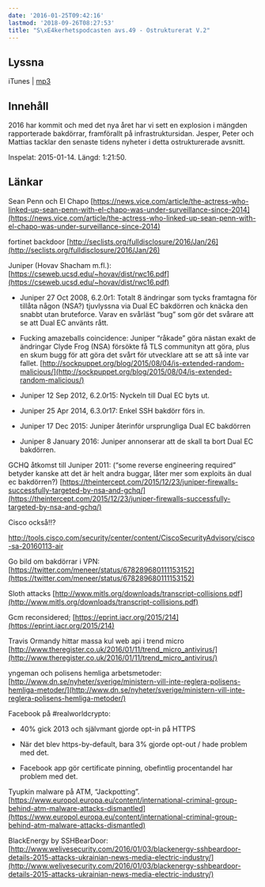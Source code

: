 ```yaml
---
date: '2016-01-25T09:42:16'
lastmod: '2018-09-26T08:27:53'
title: "S\xE4kerhetspodcasten avs.49 - Ostrukturerat V.2"
---
```

## Lyssna

iTunes \| [mp3](http://traffic.libsyn.com/sakerhetspodcasten/Sakerhetspodcasten_v2_2016_mixdown.mp3)

## Innehåll

2016 har kommit och med det nya året har vi sett en explosion i mängden rapporterade
bakdörrar, framförallt på infrastruktursidan. Jesper, Peter och Mattias tacklar den
senaste tidens nyheter i detta ostrukturerade avsnitt.

Inspelat: 2015-01-14. Längd: 1:21:50.

## Länkar

Sean Penn och El Chapo [https://news.vice.com/article/the-actress-who-linked-up-sean-penn-with-el-chapo-was-under-surveillance-since-2014](https://news.vice.com/article/the-actress-who-linked-up-sean-penn-with-el-chapo-was-under-surveillance-since-2014)

fortinet backdoor [http://seclists.org/fulldisclosure/2016/Jan/26](http://seclists.org/fulldisclosure/2016/Jan/26)

Juniper (Hovav Shacham m.fl.): [https://cseweb.ucsd.edu/~hovav/dist/rwc16.pdf](https://cseweb.ucsd.edu/~hovav/dist/rwc16.pdf)

* Juniper 27 Oct 2008, 6.2.0r1: Totalt 8 ändringar som tycks framtagna för tillåta
någon (NSA?) tjuvlyssna via Dual EC bakdörren och knäcka den snabbt utan bruteforce.
Varav en svårläst “bug” som gör det svårare att se att Dual EC använts rått.

* Fucking amazeballs coincidence: Juniper “råkade” göra nästan exakt de ändringar Clyde Frog (NSA) försökte få TLS communityn att göra, plus en skum bugg för att göra det svårt för utvecklare att se att så inte var fallet. [http://sockpuppet.org/blog/2015/08/04/is-extended-random-malicious/](http://sockpuppet.org/blog/2015/08/04/is-extended-random-malicious/)

* Juniper 12 Sep 2012, 6.2.0r15: Nyckeln till Dual EC byts ut.

* Juniper 25 Apr 2014, 6.3.0r17: Enkel SSH bakdörr förs in.

* Juniper 17 Dec 2015: Juniper återinför ursprungliga Dual EC bakdörren

* Juniper 8 January 2016: Juniper annonserar att de skall ta bort Dual EC bakdörren.



GCHQ åtkomst till Juniper 2011: (“some reverse engineering required” betyder kanske att det är helt andra buggar, låter mer som exploits än dual ec bakdörren?) [https://theintercept.com/2015/12/23/juniper-firewalls-successfully-targeted-by-nsa-and-gchq/](https://theintercept.com/2015/12/23/juniper-firewalls-successfully-targeted-by-nsa-and-gchq/)

Cisco också!!?

http://tools.cisco.com/security/center/content/CiscoSecurityAdvisory/cisco-sa-20160113-air

Go bild om bakdörrar i VPN: [https://twitter.com/meneer/status/678289680111153152](https://twitter.com/meneer/status/678289680111153152)

Sloth attacks [http://www.mitls.org/downloads/transcript-collisions.pdf](http://www.mitls.org/downloads/transcript-collisions.pdf)

Gcm reconsidered; [https://eprint.iacr.org/2015/214](https://eprint.iacr.org/2015/214)

Travis Ormandy hittar massa kul web api i trend micro [http://www.theregister.co.uk/2016/01/11/trend_micro_antivirus/](http://www.theregister.co.uk/2016/01/11/trend_micro_antivirus/)

yngeman och polisens hemliga arbetsmetoder: [http://www.dn.se/nyheter/sverige/ministern-vill-inte-reglera-polisens-hemliga-metoder/](http://www.dn.se/nyheter/sverige/ministern-vill-inte-reglera-polisens-hemliga-metoder/)

Facebook på #realworldcrypto:

* 40% gick 2013 och självmant gjorde opt-in på HTTPS

* När det blev https-by-default, bara 3% gjorde opt-out / hade problem med det.

* Facebook app gör certificate pinning, obefintlig procentandel har problem med det.



Tyupkin malware på ATM, “Jackpotting”. [https://www.europol.europa.eu/content/international-criminal-group-behind-atm-malware-attacks-dismantled](https://www.europol.europa.eu/content/international-criminal-group-behind-atm-malware-attacks-dismantled)

BlackEnergy by SSHBearDoor: [http://www.welivesecurity.com/2016/01/03/blackenergy-sshbeardoor-details-2015-attacks-ukrainian-news-media-electric-industry/](http://www.welivesecurity.com/2016/01/03/blackenergy-sshbeardoor-details-2015-attacks-ukrainian-news-media-electric-industry/)



